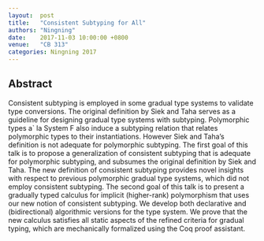 ```yaml
---
layout:  post
title:   "Consistent Subtyping for All"
authors: "Ningning"
date:    2017-11-03 10:00:00 +0800
venue:   "CB 313"
categories: Ningning 2017
---
```

## Abstract

Consistent subtyping is employed in some gradual type systems to validate type
conversions. The original definition by Siek and Taha serves as a guideline for
designing gradual type systems with subtyping. Polymorphic types a` la System
F also induce a subtyping relation that relates polymorphic types to their
instantiations. However Siek and Taha’s definition is not adequate for
polymorphic subtyping. The first goal of this talk is to propose a
generalization of consistent subtyping that is adequate for polymorphic
subtyping, and subsumes the original definition by Siek and Taha. The new
definition of consistent subtyping provides novel insights with respect to
previous polymorphic gradual type systems, which did not employ consistent
subtyping. The second goal of this talk is to present a gradually typed
calculus for implicit (higher-rank) polymorphism that uses our new notion of
consistent subtyping. We develop both declarative and (bidirectional)
algorithmic versions for the type system. We prove that the new calculus
satisfies all static aspects of the refined criteria for gradual typing, which
are mechanically formalized using the Coq proof assistant.

